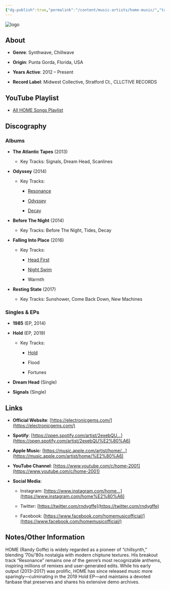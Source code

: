 ```yaml
---
{"dg-publish":true,"permalink":"/content/music-artists/home-music/","tags":["#MusicArtist"],"noteIcon":"","created":"2025-04-28T16:45:25.488+02:00","updated":"2025-04-28T17:20:19.052+02:00"}
---
```



<img src="/img/MALOGO/Home.png" alt="logo" class="round-img round-img-200">

## About

- **Genre**: Synthwave, Chillwave
    
- **Origin**: Punta Gorda, Florida, USA
    
- **Years Active**: 2012 – Present
    
- **Record Label**: Midwest Collective, Stratford Ct., CLLCTIVE RECORDS
    

## YouTube Playlist

- [All HOME Songs Playlist](https://youtu.be/Icdg0T8UGX0?si=NHizQGWqiDE1maiu)
    

## Discography

### Albums

- **The Atlantic Tapes** (2013)
    
    - Key Tracks: Signals, Dream Head, Scanlines
        
- **Odyssey** (2014)
    
    - Key Tracks:
        
        - [Resonance](https://www.youtube.com/watch?v=8GW6sLrK40k)
            
        - [Odyssey](https://www.youtube.com/watch?v=JeOcFHigyAs)
            
        - [Decay](https://www.youtube.com/watch?v=EL_LaR7iZqM)
            
- **Before The Night** (2014)
    
    - Key Tracks: Before The Night, Tides, Decay
        
- **Falling Into Place** (2016)
    
    - Key Tracks:
        
        - [Head First](https://www.youtube.com/watch?v=9LlH78J_3bc)
            
        - [Night Swim](https://www.youtube.com/watch?v=oc919Y0cWK4)
            
        - Warmth
            
- **Resting State** (2017)
    
    - Key Tracks: Sunshower, Come Back Down, New Machines
        

### Singles & EPs

- **1985** (EP, 2014)
    
- **Hold** (EP, 2019)
    
    - Key Tracks:
        
        - [Hold](https://www.youtube.com/watch?v=uqBJHTgBWeo)
            
        - Flood
            
        - Fortunes
            
- **Dream Head** (Single)
    
- **Signals** (Single)
    

## Links

- **Official Website**: [https://electronicgems.com/](https://electronicgems.com/)
    
- **Spotify**: [https://open.spotify.com/artist/2exebQU…](https://open.spotify.com/artist/2exebQU%E2%80%A6)
    
- **Apple Music**: [https://music.apple.com/artist/home/…](https://music.apple.com/artist/home/%E2%80%A6)
    
- **YouTube Channel**: [https://www.youtube.com/c/home-2001](https://www.youtube.com/c/home-2001)
    
- **Social Media**:
    
    - Instagram: [https://www.instagram.com/home…](https://www.instagram.com/home%E2%80%A6)
        
    - Twitter: [https://twitter.com/rndygffe](https://twitter.com/rndygffe)
        
    - Facebook: [https://www.facebook.com/homemusicofficial/](https://www.facebook.com/homemusicofficial/)
        

## Notes/Other Information

HOME (Randy Goffe) is widely regarded as a pioneer of “chillsynth,” blending ’70s/’80s nostalgia with modern chiptune textures. His breakout track “Resonance” remains one of the genre’s most recognizable anthems, inspiring millions of remixes and user-generated edits. While his early output (2013–2017) was prolific, HOME has since released music more sparingly—culminating in the 2019 Hold EP—and maintains a devoted fanbase that preserves and shares his extensive demo archives.